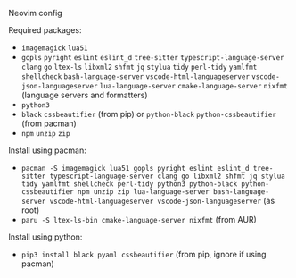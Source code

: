 Neovim config

Required packages:
- `imagemagick` `lua51`
- `gopls` `pyright` `eslint` `eslint_d` `tree-sitter` `typescript-language-server` `clang` `go` `ltex-ls` `libxml2` `shfmt` `jq` `stylua` `tidy` `perl-tidy` `yamlfmt` `shellcheck` `bash-language-server` `vscode-html-languageserver` `vscode-json-languageserver` `lua-language-server` `cmake-language-server` `nixfmt` (language servers and formatters)
- `python3`
- `black` `cssbeautifier` (from pip) or `python-black` `python-cssbeautifier` (from pacman)
- `npm` `unzip` `zip`

Install using pacman:
- `pacman -S imagemagick lua51 gopls pyright eslint eslint_d tree-sitter typescript-language-server clang go libxml2 shfmt jq stylua tidy yamlfmt shellcheck perl-tidy python3 python-black python-cssbeautifier npm unzip zip lua-language-server bash-language-server vscode-html-languageserver vscode-json-languageserver` (as root)
- `paru -S ltex-ls-bin cmake-language-server nixfmt` (from AUR)

Install using python:
- `pip3 install black pyaml cssbeautifier` (from pip, ignore if using pacman)

